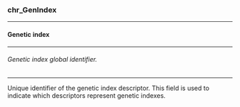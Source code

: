 ### chr_GenIndex



------
#### Genetic index



------
###### Genetic index global identifier.



------
Unique identifier of the genetic index descriptor. This field is used to indicate which descriptors represent genetic indexes.